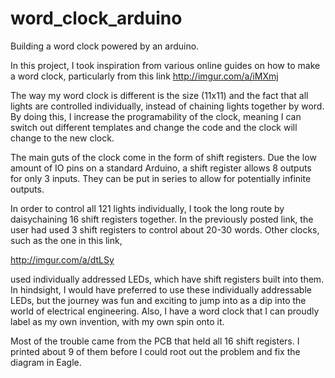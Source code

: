 # word_clock_arduino
Building a word clock powered by an arduino.

In this project, I took inspiration from various online guides on how to make a word clock, particularly from this link
http://imgur.com/a/iMXmj

The way my word clock is different is the size (11x11) and the fact that all lights are controlled individually, instead of chaining lights together by word. By doing this, I increase the programability of the clock, meaning I can switch out different templates and change the code and the clock will change to the new clock.

The main guts of the clock come in the form of shift registers. Due the low amount of IO pins on a standard Arduino, a shift register allows 8 outputs for only 3 inputs. They can be put in series to allow for potentially infinite outputs. 

In order to control all 121 lights individually, I took the long route by daisychaining 16 shift registers together. In the previously posted link, the user had used 3 shift registers to control about 20-30 words. Other clocks, such as the one in this link,

http://imgur.com/a/dtLSy

used individually addressed LEDs, which have shift registers built into them. In hindsight, I would have preferred to use these individually addressable LEDs, but the journey was fun and exciting to jump into as a dip into the world of electrical engineering. Also, I have a word clock that I can proudly label as my own invention, with my own spin onto it.

Most of the trouble came from the PCB that held all 16 shift registers. I printed about 9 of them before I could root out the problem and fix the diagram in Eagle.


